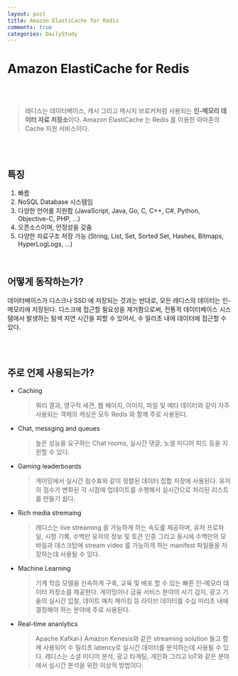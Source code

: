 ```yaml
---
layout: post
title: Amazon ElastiCache for Redis
comments: true
categories: DailyStudy 
---
```


# Amazon ElastiCache for Redis

<br/><br/>

> 레디스는 데이터베이스, 캐시 그리고 메시지 브로커처럼 사용되는 **인-메모리 데이터 자료 저장소**이다. 
Amazon ElastiCache 는 Redis 를 이용한 아마존의 Cache 지원 서비스이다.

<br/><br/>

## 특징

1. 빠름
2. NoSQL Database 시스템임
3. 다양한 언어를 지원함 (JavaScript, Java, Go, C, C++, C#, Python, Objective-C, PHP, ...)
4. 오픈소스이며, 안정성을 갖춤
5. 다양한 자료구조 저장 가능 (String, List, Set, Sorted Set, Hashes, Bitmaps, HyperLogLogs, ...)

<br/>

## 어떻게 동작하는가?

데이터베이스가 디스크나 SSD 에 저장되는 것과는 반대로, 모든 레디스의 데이터는 인-메모리에 저장된다.
디스크에 접근할 필요성을 제거함으로써, 전통적 데이터베이스 시스템에서 발생하는 탐색 지연 시간을 피할 수 있어서, 수 밀리초 내에 데이터에 접근할 수 있다.

<br/><br/>

## 주로 언제 사용되는가?

- Caching

  > 쿼리 결과, 영구적 세견, 웹 페이지, 이미지, 파일 및 메타 데이터와 같이 자주 사용되는 객체의 캐싱은 모두 Redis 와 함께 주로 사용된다.

- Chat, messging and queues

  > 높은 성능을 요구하는 Chat rooms, 실시간 댓글, 노셜 미디어 피드 등을 지원할 수 있다.

- Gaming leaderboards

  > 게이밍에서 실시간 점수표와 같이 정렬된 데이터 집합 저장에 사용된다. 유저의 점수가 변화된 각 시점에 업데이트를 수행해서 실시간으로 처리된 리스트를 만들기 쉽다.

- Rich media stremaing

  > 레디스는 live streaming 을 가능하게 하는 속도를 제공하며, 유저 프로파일, 시청 기록, 수백만 유저의 정보 및 토큰 인증 그리고 동시에 수백만의 모바일과 데스크탑에 stream video 를 가능하게 하는 manifest 파일들을 저장하는데 사용될 수 있다.

- Machine Learning

  > 기계 학습 모델을 신속하게 구축, 교육 및 배포 할 수 있는 빠른 인-메모리 데이터 저장소를 제공한다. 게이밍이나 금융 서비스 분야의 사기 감지, 광고 기술의 실시간 입찰, 데이트 매치 메이킹 등 라이브 데이터를 수십 미리초 내에 결정해야 하는 분야에 주로 사용된다.

- Real-time ananlytics

  > Apache Kafka나 Amazon Kenesis와 같은 streaming solution 들고 함께 사용되어 수 밀리초 latency로 실시간 데이터를 분석하는데 사용될 수 있다. 레디스는 소셜 미디어 분석, 광고 타게팅, 개인화 그리고 IoT와 같은 분야에서 실시간 분석을 위한 이상적 방법이다.

<br/><br/>
